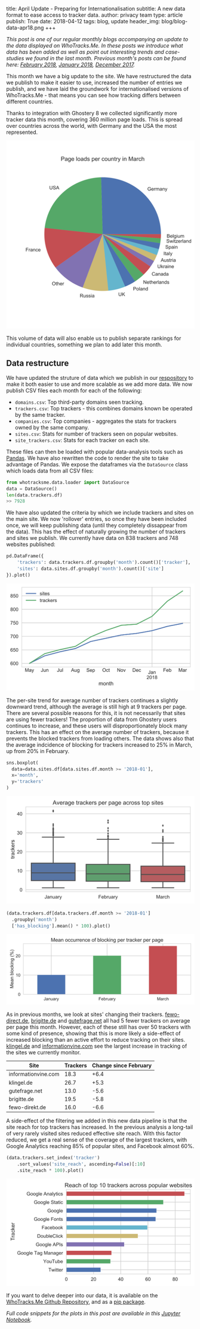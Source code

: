 title: April Update - Preparing for Internationalisation
subtitle: A new data format to ease access to tracker data.
author: privacy team
type: article
publish: True
date: 2018-04-12
tags: blog, update
header_img: blog/blog-data-apr18.png
+++

_This post is one of our regular monthly blogs accompanying an update to the data displayed on WhoTracks.Me. In these posts we introduce what data has been added as well as point out interesting trends and case-studies we found in the last month. Previous month's posts can be found here: [February 2018](./update_feb_2018/html), [January 2018](./update_jan_2018.html), [December 2017](./update_dec_2017.html)._

This month we have a big update to the site. We have restructured the data we publish to make it easier to use, increased the number of entries we publish, and we have laid the groundwork for internationalised versions of WhoTracks.Me - that means you can see how tracking differs between different countries.

Thanks to integration with Ghostery 8 we collected significantly more tracker data this month, covering 360 million page loads. This is spread over countries across the world, with Germany and the USA the most represented.

![Page loads per country, March 2018](../static/img/blog/update_apr18/page_loads_per_country.svg)

This volume of data will also enable us to publish separate rankings for individual countries, something we plan to add later this month.

## Data restructure

We have updated the struture of data which we publish in our [respository](https://github.com/cliqz-oss/whotracks.me/) to make it both easier to use and more scalable as we add more data. We now publish CSV files each month for each of the following:

 * `domains.csv`: Top third-party domains seen tracking.
 * `trackers.csv`: Top trackers - this combines domains known be operated by the same tracker.
 * `companies.csv`: Top companies - aggregates the stats for trackers owned by the same company.
 * `sites.csv`: Stats for number of trackers seen on popular websites.
 * `site_trackers.csv`: Stats for each tracker on each site.

These files can then be loaded with popular data-analysis tools such as [Pandas](https://pandas.pydata.org/). We have also rewritten the code to render the site to take advantage of Pandas. We expose the dataframes via the `DataSource` class which loads data from all CSV files:

```python
from whotracksme.data.loader import DataSource
data = DataSource()
len(data.trackers.df)
>> 7928
```

We have also updated the criteria by which we include trackers and sites on the main site. We now 'rollover' entries, so once they have been included once, we will keep publishing data (until they completely dissappear from the data). This has the effect of naturally growing the number of trackers and sites we publish. We currently have data on 838 trackers and 748 websites published:

```python
pd.DataFrame({
    'trackers': data.trackers.df.groupby('month').count()['tracker'],
    'sites': data.sites.df.groupby('month').count()['site']
}).plot()
```

![Growth of trackers and sites](../static/img/blog/update_apr18/data_growth.svg)

The per-site trend for average number of trackers continues a slightly downward trend, although the average is still high at 9 trackers per page. There are several possible reasons for this, it is not necessarily that sites are using fewer trackers! The proportion of data from Ghostery users continues to increase, and these users will disproportionately block many trackers. This has an effect on the average number of trackers, because it prevents the blocked trackers from loading others. The data shows also that the average indcidence of blocking for trackers increased to 25% in March, up from 20% in February.

```python
sns.boxplot(
  data=data.sites.df[data.sites.df.month >= '2018-01'],
  x='month',
  y='trackers'
)
```
![Average trackers per page since January](../static/img/blog/update_apr18/site_trackers_box.svg)

```python
(data.trackers.df[data.trackers.df.month >= '2018-01']
  .groupby('month')
  ['has_blocking'].mean() * 100).plot()
```
![Average trackers per page since January](../static/img/blog/update_apr18/blocking_trend.svg)

As in previous months, we look at sites' changing their trackers. [fewo-direct.de](../websites/fewo-direkt.de.html), [brigitte.de](../websites/brigitte.de.html) and [gutefrage.net](../websites/gutefrage.net.html) all had 5 fewer trackers on average per page this month. However, each of these still has over 50 trackers with some kind of presence, showing that this is more likely a side-effect of increased blocking than an active effort to reduce tracking on their sites. [klingel.de](../websites/klingel.de.html) and [informationvine.com](../websites/informationvine.com.html) see the largest increase in tracking of the sites we currently monitor.

<table class="table table-hover">
  <thead>
    <tr>
      <th>Site</th>
      <th>Trackers</th>
      <th>Change since February</th>
    </tr>
  </thead>
  <tbody>
    <tr>
      <td>informationvine.com</td>
      <td>18.3</td>
      <td>+6.4</td>
    </tr>
    <tr>
      <td>klingel.de</td>
      <td>26.7</td>
      <td>+5.3</td>
    </tr>
    <tr>
      <td>gutefrage.net</td>
      <td>13.0</td>
      <td>-5.6</td>
    </tr>
    <tr>
      <td>brigitte.de</td>
      <td>19.5</td>
      <td>-5.8</td>
    </tr>
    <tr>
      <td>fewo-direkt.de</td>
      <td>16.0</td>
      <td>-6.6</td>
    </tr>
  </tbody>
</table>

A side-effect of the filtering we added in this new data pipeline is that the site reach for top trackers has increased. In the previous analysis a long-tail of very rarely visited sites reduced effective site reach. With this factor reduced, we get a real sense of the coverage of the largest trackers, with Google Analytics reaching 85% of popular sites, and Facebook almost 60%.

```python
(data.trackers.set_index('tracker')
    .sort_values('site_reach', ascending=False)[:10]
    .site_reach * 100).plot()
```
![Reach of top 10 trackers across popular websites](../static/img/blog/update_apr18/top10_site_reach.svg)

If you want to delve deeper into our data, it is available on the [WhoTracks.Me Github Repository](https://github.com/cliqz-oss/whotracks.me/tree/master/whotracksme/data), and as a [pip package](https://pypi.python.org/pypi/whotracksme/).

_Full code snippets for the plots in this post are available in this [Jupyter Notebook](https://nbviewer.jupyter.org/github/cliqz-oss/whotracks.me/blob/master/contrib/wtm_march_update.ipynb)._